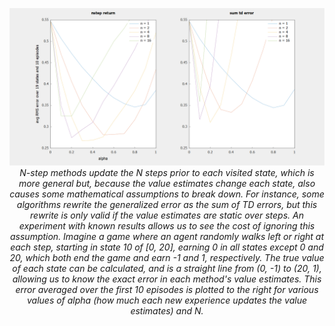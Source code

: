 <p align="center">
    <img src="./7.2.png">
    <br/>
    <em>
        N-step methods update the N steps prior to each visited state, which is more general but,
        because the value estimates change each state, also causes some mathematical assumptions to
        break down. For instance, some algorithms rewrite the generalized error as the sum of TD
        errors, but this rewrite is only valid if the value estimates are static over steps. An
        experiment with known results allows us to see the cost of ignoring this assumption.
        Imagine a game where an agent randomly walks left or right at each step, starting in state
        10 of [0, 20], earning 0 in all states except 0 and 20, which both end the game and earn
        -1 and 1, respectively. The true value of each state can be calculated, and is a straight
        line from (0, -1) to (20, 1), allowing us to know the exact error in each method's value
        estimates. This error averaged over the first 10 episodes is plotted to the right for
        various values of alpha (how much each new experience updates the value estimates) and N.
    </em>
</p>